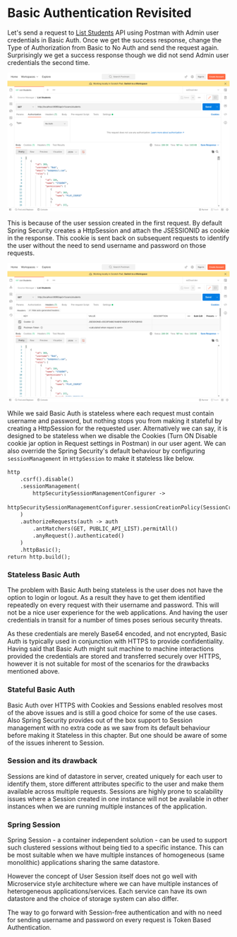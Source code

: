 # Basic Authentication Revisited

Let's send a request to [List Students](http://localhost:8080/api/v1/users/students) API using Postman with Admin user credentials in Basic Auth. Once we get the success response, change the Type of Authorization from Basic to No Auth and send the request again. Surprisingly we get a success response though we did not send Admin user credentials the second time.

![Success Response on List Students API wih No Auth](./assets/lesson21-01.png)

This is because of the user session created in the first request. By default Spring Security creates a HttpSession and attach the JSESSIONID as cookie in the response. This cookie is sent back on subsequent requests to identify the user without the need to send username and password on those requests.

![JSESSIONID sent as Cookie in the response](./assets/lesson21-02.png)

While we said Basic Auth is stateless where each request must contain username and password, but nothing stops you from making it stateful by creating a HttpSession for the requested user. Alternatively we can say, it is designed to be stateless when we disable the Cookies (Turn ON Disable cookie jar option in Request settings in Postman) in our user agent. We can also override the Spring Security's default behaviour by configuring `sessionManagement` in `HttpSession` to make it stateless like below.

```
http  
    .csrf().disable()  
    .sessionManagement(  
        httpSecuritySessionManagementConfigurer ->  
            httpSecuritySessionManagementConfigurer.sessionCreationPolicy(SessionCreationPolicy.STATELESS)  
    )  
    .authorizeRequests(auth -> auth  
        .antMatchers(GET, PUBLIC_API_LIST).permitAll()  
        .anyRequest().authenticated()  
    )  
    .httpBasic();  
return http.build();
```

### Stateless Basic Auth
The problem with Basic Auth being stateless is the user does not have the option to login or logout. As a result they have to get them identified repeatedly on every request with their username and password. This will not be a nice user experience for the web applications. And having the user credentials in transit for a number of times poses serious security threats.

As these credentials are merely Base64 encoded, and not encrypted, Basic Auth is typically used in conjunction with HTTPS to provide confidentiality. Having said that Basic Auth might suit machine to machine interactions provided the credentials are stored and transferred securely over HTTPS, however it is not suitable for most of the scenarios for the drawbacks mentioned above.

### Stateful Basic Auth
Basic Auth over HTTPS with Cookies and Sessions enabled resolves most of the above issues and is still a good choice for some of the use cases. Also Spring Security provides out of the box support to Session management with no extra code as we saw from its default behaviour before making it Stateless in this chapter. But one should be aware of some of the issues inherent to Session.

### Session and its drawback
Sessions are kind of datastore in server, created uniquely for each user to identify them, store different attributes  specific to the user and make them available across multiple requests. Sessions are highly prone to scalability issues where a Session created in one instance will not be available in other instances when we are running multiple instances of the application.

### Spring Session
Spring Session - a container independent solution - can be used to support such clustered sessions without being tied to a specific instance. This can be most suitable when we have multiple instances of homogeneous (same monolithic) applications sharing the same datastore.

However the concept of User Session itself does not go well with Microservice style architecture where we can have multiple instances of heterogeneous applications/services. Each service can have its own datastore and the choice of storage system can also differ.

The way to go forward with Session-free authentication and with no need for sending username and password on every request is Token Based Authentication.